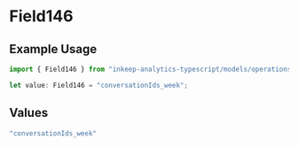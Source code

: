 # Field146

## Example Usage

```typescript
import { Field146 } from "inkeep-analytics-typescript/models/operations";

let value: Field146 = "conversationIds_week";
```

## Values

```typescript
"conversationIds_week"
```